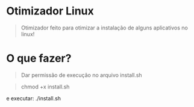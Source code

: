 # Otimizador Linux

> Otimizador feito para otimizar a instalação de alguns aplicativos no linux!

# O que fazer?

> Dar permissão de execução no arquivo install.sh

> chmod +x install.sh

e executar: ./install.sh
